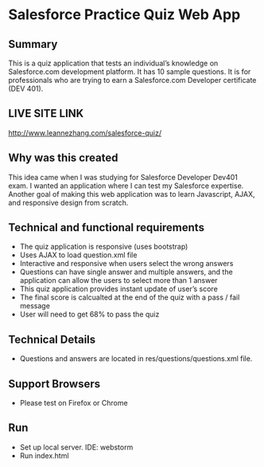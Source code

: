 # Salesforce Practice Quiz Web App

## Summary
This is a quiz application that tests an individual’s knowledge on Salesforce.com development platform. It has 10 sample questions. 
It is for professionals who are trying to earn a Salesforce.com Developer certificate (DEV 401). 

## LIVE SITE LINK
http://www.leannezhang.com/salesforce-quiz/

## Why was this created
This idea came when I was studying for Salesforce Developer Dev401 exam. I wanted an application where I can test my Salesforce expertise. Another goal of making this web application was to learn Javascript, AJAX, and responsive design from scratch.

## Technical and functional requirements

  * The quiz application is responsive (uses bootstrap)
  * Uses AJAX to load question.xml file
  *	Interactive and responsive when users select the wrong answers
  * Questions can have single answer and multiple answers, and the application can allow the users to select more than 1 answer
  *	This quiz application provides instant update of user’s score
  *	The final score is calcualted at the end of the quiz with a pass / fail message
  *	User will need to get 68% to pass the quiz

## Technical Details
  *	Questions and answers are located in res/questions/questions.xml file.

## Support Browsers
  *	Please test on Firefox or Chrome

## Run
  * Set up local server. IDE: webstorm
  * Run index.html


